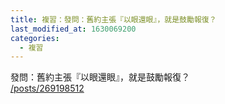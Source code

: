 ```yaml
---
title: 複習：發問：舊約主張『以眼還眼』，就是鼓勵報復？
last_modified_at: 1630069200
categories:
  - 複習
---
```


<p>發問：舊約主張『以眼還眼』，就是鼓勵報復？<br>
<a href="/posts/269198512" target="_blank">/posts/269198512</a></p>

<p>&nbsp;</p>

